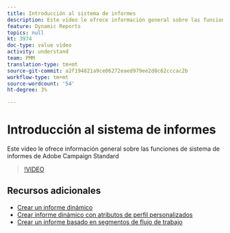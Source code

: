 ```yaml
---
title: Introducción al sistema de informes
description: Este vídeo le ofrece información general sobre las funciones de sistema de informes de Adobe Campaign Standard
feature: Dynamic Reports
topics: null
kt: 3974
doc-type: value video
activity: understand
team: PMM
translation-type: tm+mt
source-git-commit: a2f194821a9ce06272eaed979ee2d8c62cccac2b
workflow-type: tm+mt
source-wordcount: '54'
ht-degree: 3%

---
```



# Introducción al sistema de informes

Este vídeo le ofrece información general sobre las funciones de sistema de informes de Adobe Campaign Standard

>[!VIDEO](https://video.tv.adobe.com/v/29461?quality=12)

## Recursos adicionales

* [Crear un informe dinámico](/help/reporting/creating-a-dynamic-report.md)
* [Crear informe dinámico con atributos de perfil personalizados](/help/reporting/custom-profile-attributes-dynamic-reports.md)
* [Crear un informe basado en segmentos de flujo de trabajo](/help/reporting/report-on-workflow-segments.md)
